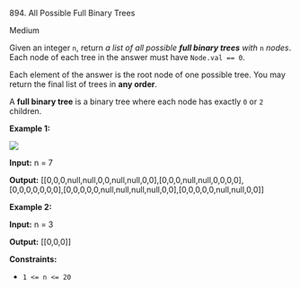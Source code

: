 894\. All Possible Full Binary Trees

Medium

Given an integer `n`, return _a list of all possible **full binary trees** with_ `n` _nodes_. Each node of each tree in the answer must have `Node.val == 0`.

Each element of the answer is the root node of one possible tree. You may return the final list of trees in **any order**.

A **full binary tree** is a binary tree where each node has exactly `0` or `2` children.

**Example 1:**

![](https://s3-lc-upload.s3.amazonaws.com/uploads/2018/08/22/fivetrees.png)

**Input:** n = 7

**Output:** [[0,0,0,null,null,0,0,null,null,0,0],[0,0,0,null,null,0,0,0,0],[0,0,0,0,0,0,0],[0,0,0,0,0,null,null,null,null,0,0],[0,0,0,0,0,null,null,0,0]] 

**Example 2:**

**Input:** n = 3

**Output:** [[0,0,0]] 

**Constraints:**

*   `1 <= n <= 20`